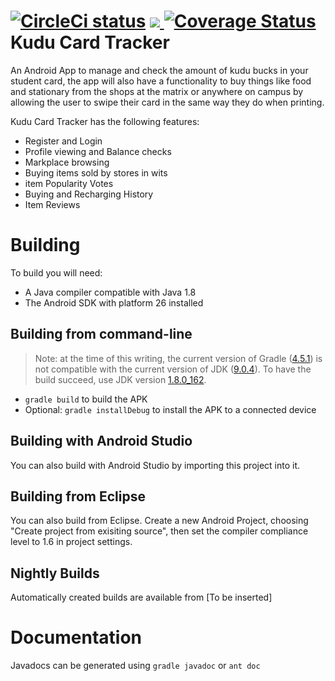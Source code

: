<a href="https://circleci.com/gh/The-Combrades/Kudu-Card-Credit-Tracker"><img src="https://circleci.com/gh/The-Combrades/Kudu-Card-Credit-Tracker.svg?style=svg" alt='CircleCi status'></a>
<a href="https://codecov.io/gh/The-Combrades/Kudu-Card-Credit-Tracker">
  <img src="https://codecov.io/gh/The-Combrades/Kudu-Card-Credit-Tracker/branch/master/graph/badge.svg" />
</a>
<a href='https://coveralls.io/github/The-Combrades/Kudu-Card-Credit-Tracker?branch=master'><img src='https://coveralls.io/repos/github/The-Combrades/Kudu-Card-Credit-Tracker/badge.svg?branch=master' alt='Coverage Status' /></a>
Kudu Card Tracker
=====================

An Android App to manage and check the amount of kudu bucks in your student card, the app will also have a functionality to buy things like food and stationary from the shops at the matrix or anywhere on campus by allowing the user to swipe their card in the same way they do when printing.

Kudu Card Tracker has the following features:
* Register and Login
* Profile viewing and Balance checks
* Markplace browsing
* Buying items sold by stores in wits
* item Popularity Votes
* Buying and Recharging History
* Item Reviews

Building
========
To build you will need:

 * A Java compiler compatible with Java 1.8
 * The Android SDK with platform 26 installed

Building from command-line
--------------------------
> Note: at the time of this writing, the current version of Gradle ([4.5.1](https://gradle.org/releases/)) is not compatible with the current version of JDK ([9.0.4](http://www.oracle.com/technetwork/java/javase/downloads/jdk9-downloads-3848520.html)). To have the build succeed, use JDK version [1.8.0_162](http://www.oracle.com/technetwork/java/javase/downloads/jdk8-downloads-2133151.html).
 * `gradle build` to build the APK
 * Optional: `gradle installDebug` to install the APK to a connected device

Building with Android Studio
---------------------
You can also build with Android Studio by importing this project into it.

Building from Eclipse
---------------------
You can also build from Eclipse. Create a new Android Project, choosing "Create
project from exisiting source", then set the compiler compliance level to 1.6
in project settings.

Nightly Builds
---------------------
Automatically created builds are available from [To be inserted]

Documentation
=============
Javadocs can be generated using `gradle javadoc` or `ant doc`

  [1]: https://github.com/The-Combrades/Kudu-Card-Credit-Tracker/issues
  [2]: https://github.com/The-Combrades/Kudu-Card-Credit-Tracker/wiki
